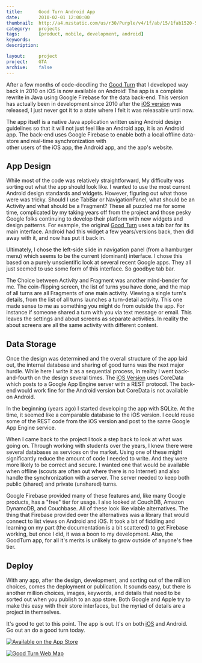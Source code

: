 ```yaml
---
title: 		Good Turn Android App
date: 		2010-02-01 12:00:00
thumbnail: 	http://a4.mzstatic.com/us/r30/Purple/v4/1f/ab/15/1fab1520-5100-718d-479a-ffb78c4897bc/mzl.zwpmuekx.175x175-75.jpg
category: 	projects
tags: 		[product, mobile, development, android]
keywords:
description:

layout: 	project
project: 	GTA
archive:	false
---
```

After a few months of code-doodling the [Good Turn][GoodTurnApp] that I
developed way back in 2010 on iOS is now available on Android!
The app is a complete rewrite in Java using Google Firebase for
the data back-end. This version has actually been in development
since 2010 after the [iOS version][GoodTurnApp] was released, I just never got
it to a state where I felt it was releasable until now.

The app itself is a native Java application written using Android
design guidelines so that it will not just feel like an Android app,
it is an Android app. The back-end uses Google Firebase to enable
both a local offline data-store and real-time synchronization with  
other users of the iOS app, the Android app, and the app's website.

## App Design

While most of the code was relatively straightforward, My difficulty was
sorting out what the app should look like. I wanted to use the most 
current Android design standards and widgets. However, figuring out
what those were was tricky. Should I use TabBar or NavigationPanel,
what should be an Activity and what should be a Fragment? These all
puzzled me for some time, complicated by my taking years off from the
project and those pesky Google folks continuing to develop their platform
with new widgets and design patterns. For example, the original [Good Turn][GoodTurnApp]
uses a tab bar for its main interface. Android had this widget a few
years/versions back, then did away with it, and now has put it back in.

Ultimately, I chose the left-side slide in navigation panel (from a
hamburger menu) which seems to be the current (dominant) interface.
I chose this based on a purely unscientific look at several recent Google apps.
They all just seemed to use some form of this interface. So goodbye
tab bar.

The Choice between Activity and Fragment was another mind-bender for me.
The coin-flipping screen, the list of turns you have done, and the map of
all turns are all Fragments of one main activity. Viewing a single turn's
details, from the list of all turns launches a turn-detail activity. This
one made sense to me as something you might do from outside the app. For
instance if someone shared a turn with you via text message or email.
This leaves the settings and about screens as separate activities. 
In reality the about screens are all the same activity with different content. 

## Data Storage

Once the design was determined and the overall structure of the app laid out,
the internal database and sharing of good turns was the next major hurdle. 
While here I write it as a sequential process, in reality I went back-and-fourth
on the design several times. The [iOS Version][GoodTurnApp] uses CoreData which posts to
a Google App Engine server with a REST protocol. The back-end would work fine
for the Android version but CoreData is not available on Android. 

In the beginning (years ago) I started developing the app with SQLite. At the
time, it seemed like a comparable database to the iOS version. I could 
reuse some of the REST code from the iOS version and post to the same Google
App Engine service. 

When I came back to the project I took a step back to look
at what was going on. Through working with students over the years, 
I knew there were several databases as services on the market. Using one of these
might significantly reduce the amount of code I needed to write. And they were
more likely to be correct and secure. I wanted one that would be available when
offline (scouts are often out where there is no Internet) and also handle the
synchronization with a server. The server needed to keep both public (shared) and 
private (unshared) turns.

Google Firebase provided many of these features and, like many Google products,
has a "free" tier for usage. I also looked at CouchDB, Amazon DynamoDB, and Couchbase.
All of these look like viable alternatives. The thing that Firebase provided over the
alternatives was a library that would connect to list views on Android and iOS. It took
a bit of fiddling and learning on my part (the documentation is a bit scattered)
to get Firebase working, but once I did, it was a boon to my development. Also, the 
GoodTurn app, for all it's merits is unlikely to grow outside of anyone's free tier.

## Deploy

With any app, after the design, development, and sorting out of the million
choices, comes the deployment or publication. It sounds easy, but there is another 
million choices, images, keywords, and details that need to be sorted out when you
publish to an app store. Both Google and Apple try to make this easy with their
store interfaces, but the myriad of details are a project in themselves.

It's good to get to this point. The app is out. It's on both [iOS][GoodTurnApp] and Android.
Go out an do a good turn today.

[![Available on the App Store][2]][GoodTurnApp]

[![Good Turn Web Map]({{"/projects/goodturn-web-map.png"|prepend:site.assetsurl}})][GoodTurnWeb]

 [GoodTurnApp]: http://itunes.apple.com/us/app/good-turn/id380482273?mt=8
 [GoodTurnWeb]: http://goodturn.stephenhouser.com/
 [Troop349]: https://sites.google.com/a/stephenhouser.com/troop349/
 [Pack349]: https://sites.google.com/site/pack349buxton/
 [GoogleMaps]: http://maps.google.com/
 [AppStore]: http://itunes.apple.com/us/genre/mobile-software-applications/id36?mt=8
 [appicon-highres]: http://a3.mzstatic.com/us/r30/Purple/v4/0f/24/75/0f24757a-0373-25dd-ab7f-577c08e6a311/icon350x350.jpeg
 [appicon]: http://a1.mzstatic.com/us/r30/Purple/v4/0f/24/75/0f24757a-0373-25dd-ab7f-577c08e6a311/icon175x175.png
  [1]: http://a4.mzstatic.com/us/r30/Purple/v4/1f/ab/15/1fab1520-5100-718d-479a-ffb78c4897bc/mzl.zwpmuekx.175x175-75.jpg
  [2]: http://goodturn.stephenhouser.com/images/AvailableOnTheAppStore-Small.png


